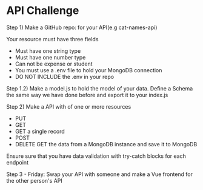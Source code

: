# API Challenge

Step 1)
Make a GitHub repo: for your API(e.g cat-names-api)

Your resource must have three fields
- Must have one string type
- Must have one number type
- Can not be expense or student
- You must use a .env file to hold your MongoDB connection
- DO NOT INCLUDE the .env in your repo

Step 1.2)
Make a model.js to hold the model of your data. Define a Schema the same way we have done before and export it to your index.js

Step 2)
Make a API with of one or more resources
  - PUT
  - GET
  - GET a single record
  - POST
  - DELETE
GET the data from a MongoDB instance and save it to MongoDB

Ensure sure that you have data validation with try-catch blocks for each endpoint

Step 3 - Friday:
Swap your API with someone and make a Vue frontend for the other person's API
